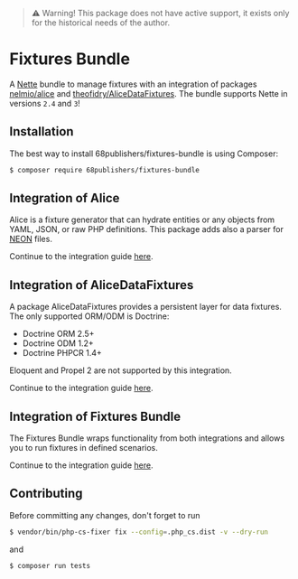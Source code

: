 > :warning: Warning! This package does not have active support, it exists only for the historical needs of the author.

# Fixtures Bundle

A [Nette](https://nette.org) bundle to manage fixtures with an integration of packages [nelmio/alice](https://github.com/nelmio/alice) and [theofidry/AliceDataFixtures](https://github.com/theofidry/AliceDataFixtures).
The bundle supports Nette in versions `2.4` and `3`!

## Installation

The best way to install 68publishers/fixtures-bundle is using Composer:

```bash
$ composer require 68publishers/fixtures-bundle
```

## Integration of Alice

Alice is a fixture generator that can hydrate entities or any objects from YAML, JSON, or raw PHP definitions. 
This package adds also a parser for [NEON](https://ne-on.org) files.

Continue to the integration guide [here](docs/integration/alice.md).

## Integration of AliceDataFixtures

A package AliceDataFixtures provides a persistent layer for data fixtures. The only supported ORM/ODM is Doctrine:

- Doctrine ORM 2.5+
- Doctrine ODM 1.2+
- Doctrine PHPCR 1.4+

Eloquent and Propel 2 are not supported by this integration.

Continue to the integration guide [here](docs/integration/alice-data-fixtures.md).

## Integration of Fixtures Bundle

The Fixtures Bundle wraps functionality from both integrations and allows you to run fixtures in defined scenarios.

Continue to the integration guide [here](docs/integration/fixtures-bundle.md).

## Contributing

Before committing any changes, don't forget to run

```bash
$ vendor/bin/php-cs-fixer fix --config=.php_cs.dist -v --dry-run
```

and

```bash
$ composer run tests
```
